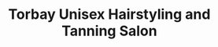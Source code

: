 ---
title: "Torbay Unisex Hairstyling and Tanning Salon"
url: /torbay/torbay-unisex-hairstyling-and-tanning-salon/
shop: hairdresser
---